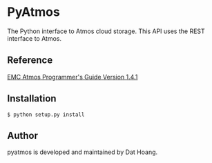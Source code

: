 PyAtmos
======
The Python interface to Atmos cloud storage. This API uses the REST interface to Atmos.

Reference
------
[EMC Atmos Programmer's Guide Version 1.4.1](https://community.emc.com/servlet/JiveServlet/previewBody/10508-102-1-41134/Atmos%20Programmer's%20Guide%201.4.1A.pdf)

Installation
------
    $ python setup.py install

Author
------
pyatmos is developed and maintained by Dat Hoang.


